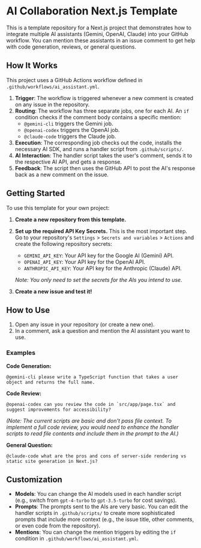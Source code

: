 # AI Collaboration Next.js Template

This is a template repository for a Next.js project that demonstrates how to integrate multiple AI assistants (Gemini, OpenAI, Claude) into your GitHub workflow. You can mention these assistants in an issue comment to get help with code generation, reviews, or general questions.

## How It Works

This project uses a GitHub Actions workflow defined in `.github/workflows/ai_assistant.yml`.

1.  **Trigger**: The workflow is triggered whenever a new comment is created on any issue in the repository.
2.  **Routing**: The workflow has three separate jobs, one for each AI. An `if` condition checks if the comment body contains a specific mention:
    - `@gemini-cli` triggers the Gemini job.
    - `@openai-codex` triggers the OpenAI job.
    - `@claude-code` triggers the Claude job.
3.  **Execution**: The corresponding job checks out the code, installs the necessary AI SDK, and runs a handler script from `.github/scripts/`.
4.  **AI Interaction**: The handler script takes the user's comment, sends it to the respective AI API, and gets a response.
5.  **Feedback**: The script then uses the GitHub API to post the AI's response back as a new comment on the issue.

## Getting Started

To use this template for your own project:

1.  **Create a new repository from this template.**
2.  **Set up the required API Key Secrets.** This is the most important step. Go to your repository's `Settings` > `Secrets and variables` > `Actions` and create the following repository secrets:
    - `GEMINI_API_KEY`: Your API key for the Google AI (Gemini) API.
    - `OPENAI_API_KEY`: Your API key for the OpenAI API.
    - `ANTHROPIC_API_KEY`: Your API key for the Anthropic (Claude) API.

    *Note: You only need to set the secrets for the AIs you intend to use.*

3.  **Create a new issue and test it!**

## How to Use

1.  Open any issue in your repository (or create a new one).
2.  In a comment, ask a question and mention the AI assistant you want to use.

### Examples

**Code Generation:**
```
@gemini-cli please write a TypeScript function that takes a user object and returns the full name.
```

**Code Review:**
```
@openai-codex can you review the code in `src/app/page.tsx` and suggest improvements for accessibility?
```
*(Note: The current scripts are basic and don't pass file context. To implement a full code review, you would need to enhance the handler scripts to read file contents and include them in the prompt to the AI.)*

**General Question:**
```
@claude-code what are the pros and cons of server-side rendering vs static site generation in Next.js?
```

## Customization

-   **Models**: You can change the AI models used in each handler script (e.g., switch from `gpt-4-turbo` to `gpt-3.5-turbo` for cost savings).
-   **Prompts**: The prompts sent to the AIs are very basic. You can edit the handler scripts in `.github/scripts/` to create more sophisticated prompts that include more context (e.g., the issue title, other comments, or even code from the repository).
-   **Mentions**: You can change the mention triggers by editing the `if` condition in `.github/workflows/ai_assistant.yml`.